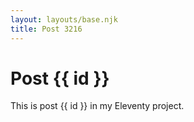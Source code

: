 ```yaml
---
layout: layouts/base.njk
title: Post 3216
---
```


# Post {{ id }}

This is post {{ id }} in my Eleventy project.
